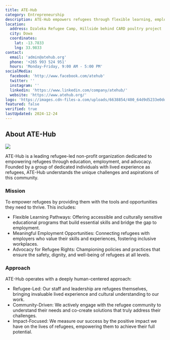 ```yaml
---
title: ATE-Hub
category: Entrepreneurship
description: ATE-Hub empowers refugees through flexible learning, employment pathways, and advocacy.
location:
  address: Dzaleka Refugee Camp, Hillside behind CARD poultry project
  city: Dowa
  coordinates:
    lat: -13.7833
    lng: 33.9833
contact:
  email: 'admin@atehub.org'
  phone: '+265 993 524 951'
  hours: 'Monday-Friday, 9:00 AM - 5:00 PM'
socialMedia:
  facebook: 'http://www.facebook.com/atehub'
  twitter: ''
  instagram: ''
  linkedin: 'https://www.linkedin.com/company/atehub/'
  website: 'https://www.atehub.org/'
logo: 'https://images.cdn-files-a.com/uploads/6638854/400_64d9d5233e0dd.png'
featured: false
verified: true
lastUpdated: 2024-12-24
---
```


## About ATE-Hub

![](https://images.cdn-files-a.com/uploads/6638854/2000_6312f458297a8.jpg)

ATE-Hub is a leading refugee-led non-profit organization dedicated to empowering refugees through education, employment, and advocacy. Founded by a group of dedicated individuals with lived experience as refugees, ATE-Hub understands the unique challenges and aspirations of this community.

### Mission

To empower refugees by providing them with the tools and opportunities they need to thrive. This includes:

- Flexible Learning Pathways: Offering accessible and culturally sensitive educational programs that build essential skills and bridge the gap to employment.
- Meaningful Employment Opportunities: Connecting refugees with employers who value their skills and experiences, fostering inclusive workplaces.
- Advocacy for Refugee Rights: Championing policies and practices that ensure the safety, dignity, and well-being of refugees at all levels.

### Approach

ATE-Hub operates with a deeply human-centered approach:

- Refugee-Led: Our staff and leadership are refugees themselves, bringing invaluable lived experience and cultural understanding to our work.
- Community-Driven: We actively engage with the refugee community to understand their needs and co-create solutions that truly address their challenges.
- Impact-Focused: We measure our success by the positive impact we have on the lives of refugees, empowering them to achieve their full potential.


